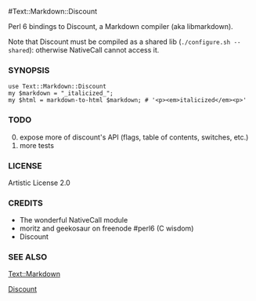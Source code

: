 #Text::Markdown::Discount

Perl 6 bindings to Discount, a Markdown compiler (aka libmarkdown).

Note that Discount must be compiled as a shared lib (`./configure.sh --shared`): otherwise NativeCall cannot access it.

### SYNOPSIS

    use Text::Markdown::Discount
    my $markdown = "_italicized_";
    my $html = markdown-to-html $markdown; # '<p><em>italicized</em><p>'

### TODO

0. expose more of discount's API (flags, table of contents, switches, etc.)
1. more tests

### LICENSE

Artistic License 2.0

### CREDITS

* The wonderful NativeCall module
* moritz and geekosaur on freenode #perl6 (C wisdom)
* Discount

### SEE ALSO

[Text::Markdown](http://github.com/masak/markdown)

[Discount](http://www.pell.portland.or.us/~orc/Code/discount)
